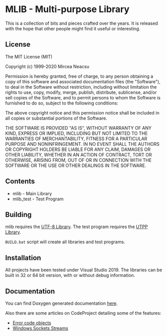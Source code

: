 # MLIB - Multi-purpose Library #
This is a collection of bits and pieces crafted over the years. It is released
with the hope that other people might find it useful or interesting.

## License ##

The MIT License (MIT)
 
Copyright (c) 1999-2020 Mircea Neacsu

Permission is hereby granted, free of charge, to any person obtaining a copy
of this software and associated documentation files (the "Software"), to deal
in the Software without restriction, including without limitation the rights
to use, copy, modify, merge, publish, distribute, sublicense, and/or sell
copies of the Software, and to permit persons to whom the Software is
furnished to do so, subject to the following conditions:

The above copyright notice and this permission notice shall be included in all
copies or substantial portions of the Software.

THE SOFTWARE IS PROVIDED "AS IS", WITHOUT WARRANTY OF ANY KIND, EXPRESS OR
IMPLIED, INCLUDING BUT NOT LIMITED TO THE WARRANTIES OF MERCHANTABILITY,
FITNESS FOR A PARTICULAR PURPOSE AND NONINFRINGEMENT. IN NO EVENT SHALL THE
AUTHORS OR COPYRIGHT HOLDERS BE LIABLE FOR ANY CLAIM, DAMAGES OR OTHER
LIABILITY, WHETHER IN AN ACTION OF CONTRACT, TORT OR OTHERWISE, ARISING FROM,
OUT OF OR IN CONNECTION WITH THE SOFTWARE OR THE USE OR OTHER DEALINGS IN THE
SOFTWARE.

## Contents ##
 - mlib                      - Main Library
 - mlib_test                 - Test Program

## Building ##
mlib requires the [UTF-8 Library](https://github.com/neacsum/utf8). The test
program requires the [UTPP Library](https://github.com/neacsum/utpp).

`BUILD.bat` script will create all libraries and test programs.

## Installation ##
All projects have been tested under Visual Studio 2019. The libraries can be 
built in 32 or 64 bit version, with or without debug information.

## Documentation ##
You can find Doxygen generated documentation [here](https://neacsum.github.io/mlib/html/index.html).

Also there are some articles on CodeProject detailing some of the features:
 - [Error code objects](https://www.codeproject.com/Articles/5251693/Cplusplus-Error-Handling-with-Error-Code-Objects)
 - [Windows Sockets Streams](https://www.codeproject.com/Articles/5252621/Windows-Sockets-Streams)
